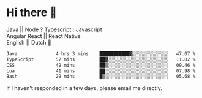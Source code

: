 # Hi there 👋
Java || Node ? Typescript : Javascript \
Angular  React || React Native  \
English || Dutch :pinching_hand:

 <!--START_SECTION:waka-->

```txt
Java              4 hrs 3 mins    ███████████▓░░░░░░░░░░░░░   47.07 %
TypeScript        57 mins         ██▓░░░░░░░░░░░░░░░░░░░░░░   11.02 %
CSS               49 mins         ██▒░░░░░░░░░░░░░░░░░░░░░░   09.46 %
Lua               41 mins         ██░░░░░░░░░░░░░░░░░░░░░░░   07.98 %
Bash              29 mins         █▒░░░░░░░░░░░░░░░░░░░░░░░   05.68 %
```

<!--END_SECTION:waka-->




If I haven't responded in a few days, please email me directly. 
